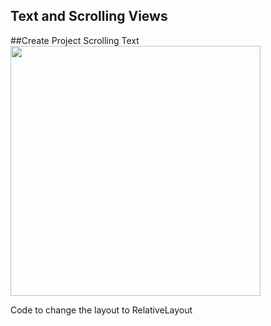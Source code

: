 ## Text and Scrolling Views
  ##Create Project Scrolling Text
<img src="Task1_ProjectCreated.PNG" width="400">

  <figcaption>Code to change the layout to RelativeLayout<figcaption>